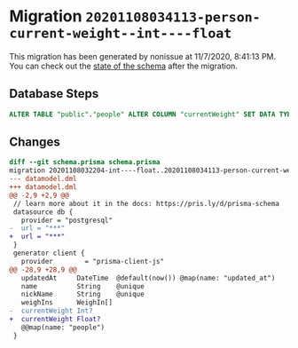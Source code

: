 # Migration `20201108034113-person-current-weight--int----float`

This migration has been generated by nonissue at 11/7/2020, 8:41:13 PM.
You can check out the [state of the schema](./schema.prisma) after the migration.

## Database Steps

```sql
ALTER TABLE "public"."people" ALTER COLUMN "currentWeight" SET DATA TYPE Decimal(65,30) 
```

## Changes

```diff
diff --git schema.prisma schema.prisma
migration 20201108032204-int----float..20201108034113-person-current-weight--int----float
--- datamodel.dml
+++ datamodel.dml
@@ -2,9 +2,9 @@
 // learn more about it in the docs: https://pris.ly/d/prisma-schema
 datasource db {
   provider = "postgresql"
-  url = "***"
+  url = "***"
 }
 generator client {
   provider        = "prisma-client-js"
@@ -28,9 +28,9 @@
   updatedAt     DateTime  @default(now()) @map(name: "updated_at")
   name          String    @unique
   nickName      String    @unique
   weighIns      WeighIn[]
-  currentWeight Int?
+  currentWeight Float?
   @@map(name: "people")
 }
```


